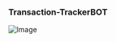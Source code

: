 ### Transaction-TrackerBOT

![Image](https://github.com/user-attachments/assets/52d2fc4a-5fc2-4efb-a824-51c0693bc924)
